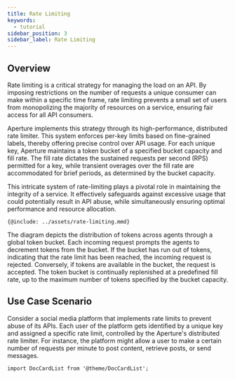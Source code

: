 ```yaml
---
title: Rate Limiting
keywords:
  - tutorial
sidebar_position: 3
sidebar_label: Rate Limiting
---
```


## Overview

Rate limiting is a critical strategy for managing the load on an API. By
imposing restrictions on the number of requests a unique consumer can make
within a specific time frame, rate limiting prevents a small set of users from
monopolizing the majority of resources on a service, ensuring fair access for
all API consumers.

Aperture implements this strategy through its high-performance, distributed rate
limiter. This system enforces per-key limits based on fine-grained labels,
thereby offering precise control over API usage. For each unique key, Aperture
maintains a token bucket of a specified bucket capacity and fill rate. The fill
rate dictates the sustained requests per second (RPS) permitted for a key, while
transient overages over the fill rate are accommodated for brief periods, as
determined by the bucket capacity.

This intricate system of rate-limiting plays a pivotal role in maintaining the
integrity of a service. It effectively safeguards against excessive usage that
could potentially result in API abuse, while simultaneously ensuring optimal
performance and resource allocation.

<Zoom>

```mermaid
{@include: ../assets/rate-limiting.mmd}
```

</Zoom>

The diagram depicts the distribution of tokens across agents through a global
token bucket. Each incoming request prompts the agents to decrement tokens from
the bucket. If the bucket has run out of tokens, indicating that the rate limit
has been reached, the incoming request is rejected. Conversely, if tokens are
available in the bucket, the request is accepted. The token bucket is
continually replenished at a predefined fill rate, up to the maximum number of
tokens specified by the bucket capacity.

## Use Case Scenario

Consider a social media platform that implements rate limits to prevent abuse of
its APIs. Each user of the platform gets identified by a unique key and assigned
a specific rate limit, controlled by the Aperture's distributed rate limiter.
For instance, the platform might allow a user to make a certain number of
requests per minute to post content, retrieve posts, or send messages.

```mdx-code-block
import DocCardList from '@theme/DocCardList';
```

<DocCardList />
